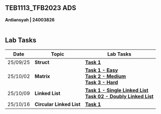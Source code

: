 ## TEB1113_TFB2023 ADS<br>
**Ardiansyah | 24003826**<br><br>

## Lab Tasks

| Date       | Topic | Lab Tasks |
|------------|-----------|-----------|
| 25/09/25 | **Struct** |[**Task 1**](https://github.com/ARDINASUTP/TEB1113_TEB2023_ADS/blob/main/25_09_25_Lab1/Task1.cpp) |
| 25/10/02 | **Matrix** | [**Task 1 - Easy**](https://github.com/ARDINASUTP/TEB1113_TEB2023_ADS/blob/main/25_10_02_Lab2/Task1_Easy.cpp)<br>[**Task 2 - Medium**](https://github.com/ARDINASUTP/TEB1113_TEB2023_ADS/blob/main/25_10_02_Lab2/Task2_Medium.cpp)<br>[**Task 3 - Hard**](https://github.com/ARDINASUTP/TEB1113_TEB2023_ADS/blob/main/25_10_02_Lab2/Task3_Hard.cpp)|
| 25/10/09 | **Linked List** |[**Task 1 - Single Linked List**](https://github.com/ARDINASUTP/TEB1113_TEB2023_ADS/blob/main/25_10_09_Lab3/Task1_Singly.cpp)<br>[**Task 02 - Doubly Linked List**](https://github.com/ARDINASUTP/TEB1113_TEB2023_ADS/blob/main/25_10_09_Lab3/Task2_Doubly.cpp)|
| 25/10/16 | **Circular Linked List** |[**Task 1**](https://github.com/ARDINASUTP/TEB1113_TEB2023_ADS/blob/main/25_10_16_Lab4/Task1_Circular.cpp)|
